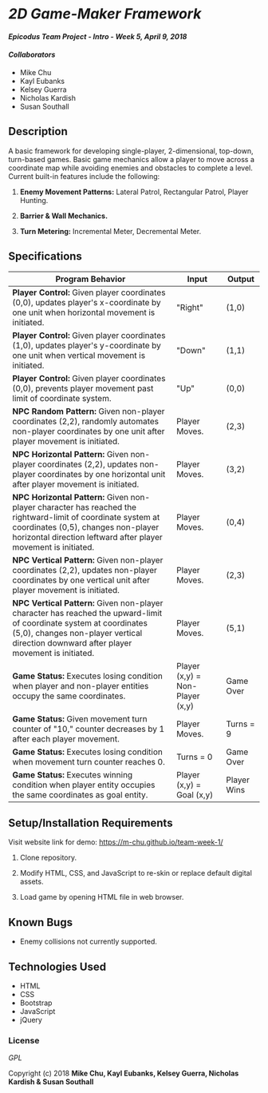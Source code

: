 # _2D Game-Maker Framework_

#### _Epicodus Team Project - Intro - Week 5, April 9, 2018_

#### _Collaborators_

* Mike Chu
* Kayl Eubanks
* Kelsey Guerra
* Nicholas Kardish
* Susan Southall

## Description

A basic framework for developing single-player, 2-dimensional, top-down, turn-based games. Basic game mechanics allow a player to move across a coordinate map while avoiding enemies and obstacles to complete a level. Current built-in features include the following:

1. **Enemy Movement Patterns:** Lateral Patrol, Rectangular Patrol, Player Hunting.

2. **Barrier & Wall Mechanics.**

3. **Turn Metering:** Incremental Meter, Decremental Meter.

## Specifications

|Program Behavior|Input |Output|
|----------------|------|------|
|**Player Control:** Given player coordinates (0,0), updates player's x-coordinate by one unit when horizontal movement is initiated.|"Right"|(1,0)|
|**Player Control:** Given player coordinates (1,0), updates player's y-coordinate by one unit when vertical movement is initiated.|"Down"|(1,1)|
|**Player Control:** Given player coordinates (0,0), prevents player movement past limit of coordinate system.|"Up"|(0,0)|
|**NPC Random Pattern:** Given non-player coordinates (2,2), randomly automates non-player coordinates by one unit after player movement is initiated.|Player Moves.|(2,3)|
|**NPC Horizontal Pattern:** Given non-player coordinates (2,2), updates non-player coordinates by one horizontal unit after player movement is initiated.|Player Moves.|(3,2)|
|**NPC Horizontal Pattern:** Given non-player character has reached the rightward-limit of coordinate system at coordinates (0,5), changes non-player horizontal direction leftward after player movement is initiated.|Player Moves.|(0,4)|
|**NPC Vertical Pattern:** Given non-player coordinates (2,2), updates non-player coordinates by one vertical unit after player movement is initiated.|Player Moves.|(2,3)|
|**NPC Vertical Pattern:** Given non-player character has reached the upward-limit of coordinate system at coordinates (5,0), changes non-player vertical direction downward after player movement is initiated.|Player Moves.|(5,1)|
|**Game Status:** Executes losing condition when player and non-player entities occupy the same coordinates.|Player (x,y) = Non-Player (x,y)| Game Over|
|**Game Status:** Given movement turn counter of "10," counter decreases by 1 after each player movement.|Player Moves.|Turns = 9|
|**Game Status:** Executes losing condition when movement turn counter reaches 0.|Turns = 0 | Game Over|
|**Game Status:** Executes winning condition when player entity occupies the same coordinates as goal entity.|Player (x,y) = Goal (x,y)|Player Wins|

## Setup/Installation Requirements

Visit website link for demo: https://m-chu.github.io/team-week-1/

1. Clone repository.

2. Modify HTML, CSS, and JavaScript to re-skin or replace default digital assets.

3. Load game by opening HTML file in web browser.

## Known Bugs

* Enemy collisions not currently supported.

## Technologies Used

* HTML
* CSS
* Bootstrap
* JavaScript
* jQuery

### License

_GPL_

Copyright (c) 2018 **Mike Chu, Kayl Eubanks, Kelsey Guerra, Nicholas Kardish & Susan Southall**
